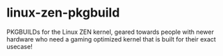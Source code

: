 # linux-zen-pkgbuild
PKGBUILDs for the Linux ZEN kernel, geared towards people with newer hardware who need a gaming optimized kernel that is built for their exact usecase!
